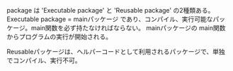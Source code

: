 package は 'Executable package' と 'Reusable package' の2種類ある。
Executable package = mainパッケージ であり、コンパイル、実行可能なパッケージ。main関数を必ず持たなければならない。
mainパッケージの main関数からプログラムの実行が開始される。

Reusableパッケージは、ヘルパーコードとして利用されるパッケージで、単独でコンパイル、実行不可。